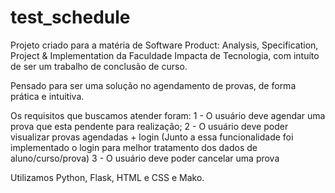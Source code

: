 # test_schedule
Projeto criado para a matéria de Software Product: Analysis, Specification, Project & Implementation da Faculdade Impacta de Tecnologia, com intuíto de ser um trabalho de conclusão de curso. 

Pensado para ser uma solução no agendamento de provas, de forma prática e intuitiva. 

Os requisitos que buscamos atender foram: 
1 - O usuário deve agendar uma prova que esta pendente para realização;
2 - O usuário deve poder visualizar provas agendadas + login (Junto a essa funcionalidade foi implementado o login para melhor tratamento dos dados de aluno/curso/prova)
3 - O usuário deve poder cancelar uma prova

Utilizamos Python, Flask, HTML e CSS e Mako. 

